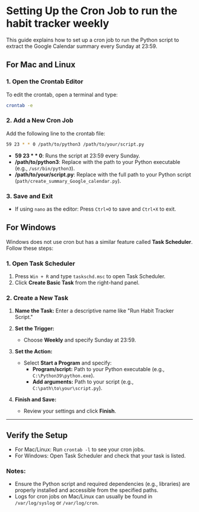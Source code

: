 # Setting Up the Cron Job to run the habit tracker weekly

This guide explains how to set up a cron job to run the Python script to extract the Google Calendar summary
every Sunday at 23:59.

## **For Mac and Linux**

### 1. **Open the Crontab Editor**
To edit the crontab, open a terminal and type:
```bash
crontab -e
```

### 2. **Add a New Cron Job**
Add the following line to the crontab file:
```bash
59 23 * * 0 /path/to/python3 /path/to/your/script.py
```

- **59 23 \* \* 0**: Runs the script at 23:59 every Sunday.
- **/path/to/python3**: Replace with the path to your Python executable (e.g., `/usr/bin/python3`).
- **/path/to/your/script.py**: Replace with the full path to your Python script (`path/create_summary_Google_calendar.py`).

### 3. **Save and Exit**
- If using `nano` as the editor: Press `Ctrl+O` to save and `Ctrl+X` to exit.

## **For Windows**

Windows does not use cron but has a similar feature called **Task Scheduler**. Follow these steps:

### 1. **Open Task Scheduler**
1. Press `Win + R` and type `taskschd.msc` to open Task Scheduler.
2. Click **Create Basic Task** from the right-hand panel.

### 2. **Create a New Task**
1. **Name the Task:** Enter a descriptive name like "Run Habit Tracker Script."
2. **Set the Trigger:**
   - Choose **Weekly** and specify Sunday at 23:59.
3. **Set the Action:**
   - Select **Start a Program** and specify:
     - **Program/script:** Path to your Python executable (e.g., `C:\Python39\python.exe`).
     - **Add arguments:** Path to your script (e.g., `C:\path\to\your\script.py`).

4. **Finish and Save:**
   - Review your settings and click **Finish**.

--- 

## **Verify the Setup**
- For Mac/Linux: Run `crontab -l` to see your cron jobs.
- For Windows: Open Task Scheduler and check that your task is listed.

### Notes:
- Ensure the Python script and required dependencies (e.g., libraries) are properly installed and accessible from the specified paths.
- Logs for cron jobs on Mac/Linux can usually be found in `/var/log/syslog` or `/var/log/cron`.
